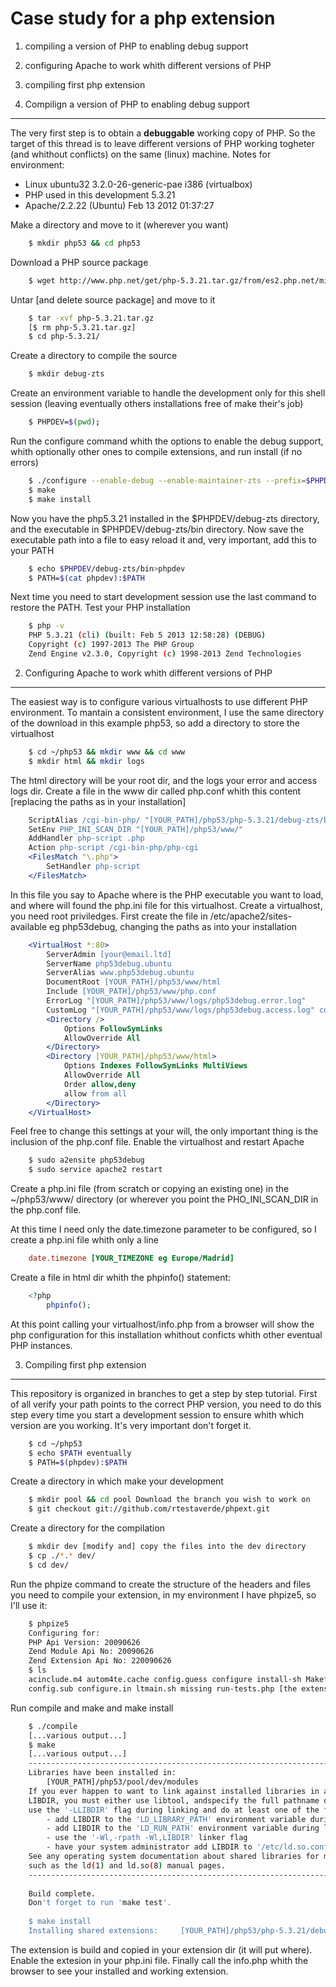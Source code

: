 Case study for a php extension 
===
1. compiling a version of PHP to enabling debug support 
2. configuring Apache to work whith different versions of PHP 
3. compiling first php extension 


1. Compilign a version of PHP to enabling debug support 
---
The very first step is to obtain a **debuggable** working copy of PHP. 
So the target of this thread is to leave different versions of PHP working togheter (and whithout conflicts) 
on the same (linux) machine. 
Notes for environment:

- Linux ubuntu32 3.2.0-26-generic-pae i386 (virtualbox)
- PHP used in this development 5.3.21
- Apache/2.2.22 (Ubuntu) Feb 13 2012 01:37:27

Make a directory and move to it (wherever you want)
```bash
	$ mkdir php53 && cd php53 
```
Download a PHP source package
```bash
	$ wget http://www.php.net/get/php-5.3.21.tar.gz/from/es2.php.net/mirror
```
Untar [and delete source package] and move to it
```bash
	$ tar -xvf php-5.3.21.tar.gz
	[$ rm php-5.3.21.tar.gz]
	$ cd php-5.3.21/ 
```
Create a directory to compile the source
```bash
	$ mkdir debug-zts 
```
Create an environment variable to handle the development only for this shell session (leaving eventually others 
installations free of make their's job)
```bash
	$ PHPDEV=$(pwd); 
```
Run the configure command whith the options to enable the debug support, whith optionally other ones to compile extensions, and run install (if no errors)
```bash
	$ ./configure --enable-debug --enable-maintainer-zts --prefix=$PHPDEV/debug-zts [ more options ]
	$ make
	$ make install
```
Now you have the php5.3.21 installed in the $PHPDEV/debug-zts directory, and the executable in $PHPDEV/debug-zts/bin 
directory. Now save the executable path into a file to easy reload it and, very important, add this to your PATH
```bash
	$ echo $PHPDEV/debug-zts/bin>phpdev
	$ PATH=$(cat phpdev):$PATH
```
Next time you need to start development session use the last command to restore the PATH.
Test your PHP installation
```bash
	$ php -v
	PHP 5.3.21 (cli) (built: Feb 5 2013 12:58:28) (DEBUG)
	Copyright (c) 1997-2013 The PHP Group
	Zend Engine v2.3.0, Copyright (c) 1998-2013 Zend Technologies 
```
2. Configuring Apache to work whith different versions of PHP 
---
The easiest way is to configure various virtualhosts to use different PHP environment. To mantain a consistent environment, I use the same directory of the download in this example php53, so add a directory to store the virtualhost
```bash
	$ cd ~/php53 && mkdir www && cd www
	$ mkdir html && mkdir logs
```
The html directory will be your root dir, and the logs your error and access logs dir. Create a file in the www dir called php.conf whith this content [replacing the paths as in your installation]
```apache
	ScriptAlias /cgi-bin-php/ "[YOUR_PATH]/php53/php-5.3.21/debug-zts/bin/"
	SetEnv PHP_INI_SCAN_DIR "[YOUR_PATH]/php53/www/"
	AddHandler php-script .php
	Action php-script /cgi-bin-php/php-cgi
	<FilesMatch "\.php">
		SetHandler php-script
	</FilesMatch>
```
In this file you say to Apache where is the PHP executable you want to load, and where will found the php.ini 
file for this virtualhost. 
Create a virtualhost, you need root priviledges. First create the file in /etc/apache2/sites-available eg php53debug, 
changing the paths as into your installation

```apache
	<VirtualHost *:80>
		ServerAdmin [your@email.ltd]
		ServerName php53debug.ubuntu
		ServerAlias www.php53debug.ubuntu
		DocumentRoot [YOUR_PATH]/php53/www/html
		Include [YOUR_PATH]/php53/www/php.conf
		ErrorLog "[YOUR_PATH]/php53/www/logs/php53debug.error.log"
		CustomLog "[YOUR_PATH]/php53/www/logs/php53debug.access.log" common
		<Directory />
			Options FollowSymLinks
			AllowOverride All
		</Directory>
		<Directory [YOUR_PATH]/php53/www/html>
			Options Indexes FollowSymLinks MultiViews
			AllowOverride All
			Order allow,deny
			allow from all
		</Directory>
	</VirtualHost>
```

Feel free to change this settings at your will, the only important thing is the inclusion of the php.conf file. Enable the virtualhost and restart Apache
```bash
	$ sudo a2ensite php53debug
	$ sudo service apache2 restart 
```
Create a php.ini file (from scratch or copying an existing one) in the ~/php53/www/ directory (or wherever you point the PHO_INI_SCAN_DIR in the php.conf file.

At this time I need only the date.timezone parameter to be configured, so I create a php.ini file whith only a line

```ini
	date.timezone [YOUR_TIMEZONE eg Europe/Madrid]
```

Create a file in html dir whith the phpinfo() statement:

```php
	<?php
		phpinfo();
```
	
At this point calling your virtualhost/info.php from a browser will show the php configuration for this installation whithout conficts whith other eventual PHP instances.

3. Compiling first php extension 
---

This repository is organized in branches to get a step by step tutorial. First of all verify your path points to the correct PHP version, you need to do this step every time you start a development session to ensure whith which version are you working. It's very important don't forget it.
```bash
	$ cd ~/php53
	$ echo $PATH eventually
	$ PATH=$(phpdev):$PATH 
```
Create a directory in which make your development
```bash
	$ mkdir pool && cd pool Download the branch you wish to work on
	$ git checkout git://github.com/rtestaverde/phpext.git 
```
Create a directory for the compilation
```bash
	$ mkdir dev [modify and] copy the files into the dev directory
	$ cp ./*.* dev/
	$ cd dev/ 
```
Run the phpize command to create the structure of the headers and files you need to compile your extension, in my environment I have phpize5, so I'll use it:
```bash
	$ phpize5
	Configuring for:
	PHP Api Version: 20090626
	Zend Module Api No: 20090626
	Zend Extension Api No: 220090626
	$ ls
	acinclude.m4 autom4te.cache config.guess configure install-sh Makefile.global mkinstalldirs aclocal.m4 build config.h.in
	config.sub configure.in ltmain.sh missing run-tests.php [the extensions source files] 
```
Run compile and make and make install
```bash
	$ ./compile
	[...various output...]
	$ make
	[...various output...]
	----------------------------------------------------------------------
	Libraries have been installed in:
   		[YOUR_PATH]/php53/pool/dev/modules
   	If you ever happen to want to link against installed libraries in a given directory, 
   	LIBDIR, you must either use libtool, andspecify the full pathname of the library, or 
   	use the '-LLIBDIR' flag during linking and do at least one of the following:
		- add LIBDIR to the 'LD_LIBRARY_PATH' environment variable during execution
		- add LIBDIR to the 'LD_RUN_PATH' environment variable during linking
		- use the '-Wl,-rpath -Wl,LIBDIR' linker flag
		- have your system administrator add LIBDIR to '/etc/ld.so.conf'
	See any operating system documentation about shared libraries for more information,
	such as the ld(1) and ld.so(8) manual pages.
	----------------------------------------------------------------------
	
	Build complete.
	Don't forget to run 'make test'.
	
	$ make install 
	Installing shared extensions:     [YOUR_PATH]/php53/php-5.3.21/debug-zts/lib/php/extensions/debug-zts-20090626/

```

The extension is build and copied in your extension dir (it will put where). 
Enable the extesion in your php.ini file. Finally call the info.php whith the browser to see your installed and working extension.
